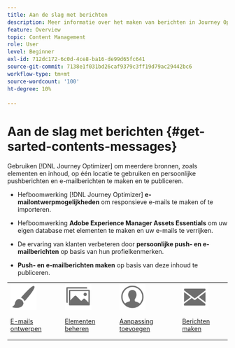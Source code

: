 ```yaml
---
title: Aan de slag met berichten
description: Meer informatie over het maken van berichten in Journey Optimizer
feature: Overview
topic: Content Management
role: User
level: Beginner
exl-id: 712dc172-6c0d-4ce8-ba16-de99d65fc641
source-git-commit: 7138e1f031bd26caf9379c3ff19d79ac29442bc6
workflow-type: tm+mt
source-wordcount: '100'
ht-degree: 10%

---
```


# Aan de slag met berichten {#get-sarted-contents-messages}

Gebruiken [!DNL Journey Optimizer] om meerdere bronnen, zoals elementen en inhoud, op één locatie te gebruiken en persoonlijke pushberichten en e-mailberichten te maken en te publiceren.

* Hefboomwerking [!DNL Journey Optimizer] **e-mailontwerpmogelijkheden** om responsieve e-mails te maken of te importeren.

* Hefboomwerking **Adobe Experience Manager Assets Essentials** om uw eigen database met elementen te maken en uw e-mails te verrijken.

* De ervaring van klanten verbeteren door **persoonlijke push- en e-mailberichten** op basis van hun profielkenmerken.

* **Push- en e-mailberichten maken** op basis van deze inhoud te publiceren.

<table>
<tr>
<td><img src="assets/do-not-localize/icon_design.svg" width="60px"><p><a href="design-emails.md">E-mails ontwerpen</a></p></td>
<td><img src="assets/do-not-localize/icon_assets.svg" width="60px"><p><a href="assets-essentials.md">Elementen beheren</a></p></td>
<td><img src="assets/do-not-localize/icon_personalization.svg" width="60px"><p><a href="personalization/personalize.md">Aanpassing toevoegen</a></p></td>
<td><img src="assets/do-not-localize/icon_messages.svg" width="60px"><p><a href="create-message.md">Berichten maken</a></p></td></tr>
</table>
